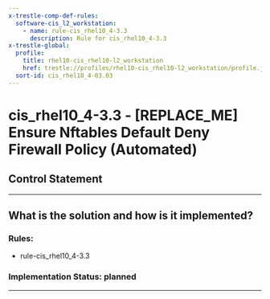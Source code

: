 ```yaml
---
x-trestle-comp-def-rules:
  software-cis_l2_workstation:
    - name: rule-cis_rhel10_4-3.3
      description: Rule for cis_rhel10_4-3.3
x-trestle-global:
  profile:
    title: rhel10-cis_rhel10-l2_workstation
    href: trestle://profiles/rhel10-cis_rhel10-l2_workstation/profile.json
  sort-id: cis_rhel10_4-03.03
---
```


# cis_rhel10_4-3.3 - \[REPLACE_ME\] Ensure Nftables Default Deny Firewall Policy (Automated)

## Control Statement

______________________________________________________________________

## What is the solution and how is it implemented?

<!-- For implementation status enter one of: implemented, partial, planned, alternative, not-applicable -->

<!-- Note that the list of rules under ### Rules: is read-only and changes will not be captured after assembly to JSON -->

<!-- Add control implementation description here for control: cis_rhel10_4-3.3 -->

### Rules:

  - rule-cis_rhel10_4-3.3

### Implementation Status: planned

______________________________________________________________________
